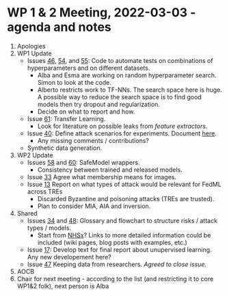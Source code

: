 # WP 1 & 2 Meeting, 2022-03-03 - agenda and notes
1. Apologies
1. WP1 Update
	- Issues [46](https://github.com/jim-smith/GRAIMatter/issues/46), [54](https://github.com/jim-smith/GRAIMatter/issues/54), and [55](https://github.com/jim-smith/GRAIMatter/issues/55): Code to automate tests on combinations of hyperparameters and on different datasets. 
		+ Alba and Esma are working on random hyperparameter search. Simon to look at the code. 
		+ Alberto restricts work to TF-NNs. The search space here is huge. A possible way to reduce the search space is to find good models then try dropout and regularization.
		+ Decide on what to report and how.
	- Issue [61](https://github.com/jim-smith/GRAIMatter/issues/61): Transfer Learning.
		+ Look for literature on possible leaks from *feature extractors*.
	- Issue [40](https://github.com/jim-smith/GRAIMatter/issues/60): Define attack scenarios for experiments. Document [here](https://github.com/jim-smith/GRAIMatter/blob/main/documentation/attack_types.MD). 
		+ Any missing comments / contributions?
	- Synthetic data generation.
1. WP2 Update
	- Issues [58](https://github.com/jim-smith/GRAIMatter/issues/58) and [60](https://github.com/jim-smith/GRAIMatter/issues/60): SafeModel wrappers.
		+ Consistency between trained and released models.
	- Issue [33](https://github.com/jim-smith/GRAIMatter/issues/33) Agree what membership means for images. 
	- Issue [13](https://github.com/jim-smith/GRAIMatter/issues/13) Report on what types of attack would be relevant for FedML across TREs
		+ Discarded Byzantine and poisoning attacks (TREs are trusted).
		+ Plan to consider MIA, AIA and inversion.
1. Shared
	- Issues [34](https://github.com/jim-smith/GRAIMatter/issues/34) and [48](https://github.com/jim-smith/GRAIMatter/issues/48): Glossary and flowchart to structure risks / attack types / models.
		+ Start from [NHSx](https://nhsx.github.io/ai-dictionary)? Links to more detailed information could be included (wiki pages, blog posts with examples, etc.)
	- Issue [17](https://github.com/jim-smith/GRAIMatter/issues/17): Develop text for final report about unupervised learning. Any new developement here?
	- Issue [47](https://github.com/jim-smith/GRAIMatter/issues/47) Keeping data from researchers. *Agreed to close issue*.
1. AOCB
1. Chair for next meeting - according to the list (and restricting it to core WP1&2 folk), next person is Alba
	